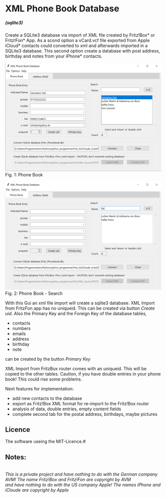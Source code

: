 # XML Phone Book Database 
##### (sqlite3)
Create a SQLite3 database via import of XML file created by Fritz!Box* or Fritz!Fon* App. 
As a scond option a vCard.vcf file exported from Apple iCloud* contacts could converted to xml and afterwards imported in a SQLite3 database.
This second option create a database with post address, birthday and notes from your iPhone* contacts.


![XML Phone Book Database](Pictures/XML_Phone_Book_Database_20210307_db_tb.jpg?raw=true)
Fig. 1: Phone Book

![XML Phone Book Database Search](Pictures/XML_Phone_Book_Database_20210307_search_tb.jpg?raw=true)
Fig. 2: Phone Book - Search

With this Gui an xml file import will create a sqlite3 database. 
XML Import from FritzFon app has no uniqueid. This can be created via button *Create uid*. Also the Primary Key and the Foreign Key of the database tables,
- contacts
- numbers
- emails
- address
- birthday
- note

can be created by the button *Primary Key*

XML Import from FritzBox router comes with an uniqueid. This will be copied to the other tables.
Caution, if you have double entries in your phone book! This could rise some problems.

Next features for implementation:
- add new contacts to the database
- export as Fritz!Box XML format for re-import to the Fritz!Box router
- analysis of data, double entries, empty content fields
- complete second tab for the postal address, birthdays, maybe pictures

## Licence
The software useing the MIT-Licence.#

## Notes:
</br>*This is a private project and have nothing to do with the German company AVM! The name Fritz!Box and Fritz!Fon are copyright by AVM*
</br>*and have nothing to do with the US company Apple! The names iPhone and iCloude are copyright by Apple*

